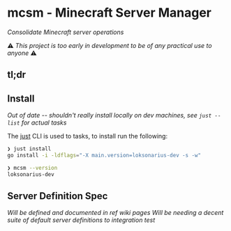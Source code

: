 # mcsm - Minecraft Server Manager

_Consolidate Minecraft server operations_


:warning: *This project is too early in development to be of any practical use to
anyone* :warning:

## tl;dr

## Install

*Out of date -- shouldn't really install locally on dev machines, see `just
--list` for actual tasks*

The [just](https://github.com/casey/just) CLI is used to tasks, to install run
the following:

```bash
❯ just install
go install -i -ldflags="-X main.version=loksonarius-dev -s -w"

❯ mcsm --version
loksonarius-dev
```

## Server Definition Spec

*Will be defined and documented in ref wiki pages*
*Will be needing a decent suite of default server definitions to integration
test*
